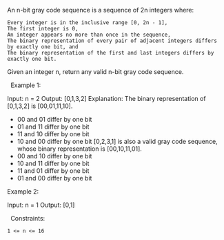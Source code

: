 An n-bit gray code sequence is a sequence of 2n integers where:


	Every integer is in the inclusive range [0, 2n - 1],
	The first integer is 0,
	An integer appears no more than once in the sequence,
	The binary representation of every pair of adjacent integers differs by exactly one bit, and
	The binary representation of the first and last integers differs by exactly one bit.


Given an integer n, return any valid n-bit gray code sequence.

 
Example 1:

Input: n = 2
Output: [0,1,3,2]
Explanation:
The binary representation of [0,1,3,2] is [00,01,11,10].
- 00 and 01 differ by one bit
- 01 and 11 differ by one bit
- 11 and 10 differ by one bit
- 10 and 00 differ by one bit
[0,2,3,1] is also a valid gray code sequence, whose binary representation is [00,10,11,01].
- 00 and 10 differ by one bit
- 10 and 11 differ by one bit
- 11 and 01 differ by one bit
- 01 and 00 differ by one bit


Example 2:

Input: n = 1
Output: [0,1]


 
Constraints:


	1 <= n <= 16

